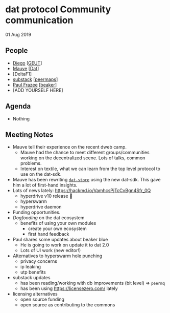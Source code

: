 # dat protocol Community communication

01 Aug 2019

## People

* [Diego](https://github.com/dpaez) [[GEUT](https://geutstudio.com)]
* [Mauve](https://github.com/rangermauve) [[Dat](datproject)]
* [DeltaF1]
* [substack](https://github.com/substack) [[peermaps](https://peermaps.org/)]
* [Paul Frazee](https://github.com/pfrazee) [[beaker]()]
* [ADD YOURSELF HERE]

## Agenda

* Nothing

## Meeting Notes

- Mauve tell their experience on the recent dweb camp.
  - Mauve had the chance to meet different groups/communities working on the decentralized scene. Lots of talks, common problems.
  - Interest on textile, what we can learn from the top level protocol to use on the dat-sdk.
- Mauve has been rewriting [`dat-store`](https://www.npmjs.com/package/dat-store) using the new dat-sdk. This gave him a lot of first-hand insights.
- Lots of news lately: https://hackmd.io/VamhcsPjTcCvBgn4Sfr_0Q
  - hyperdrive v10 release :tada:
  - hyperswarm
  - hyperdrive daemon
- Funding opportunities.
- _Dogfooding_ on the dat ecosystem
  - benefits of using your own modules
    - create your own ecosystem
    - first hand feedback
- Paul shares some updates about beaker blue
  - He is going to work on update it to dat 2.0
  - Lots of UI work (new editor!)
- Alternatives to hyperswarm hole punching
  - privacy concerns
  - ip leaking
  - utp benefits
- substack updates
  - has been reading/working with db improvements (bit level) => `peermq`
  - has been using https://licensezero.com/ lately
- licensing alternatives
  - open source funding
  - open source as contributing to the commons

